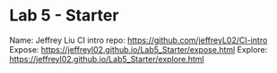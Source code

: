 # Lab 5 - Starter

Name: Jeffrey Liu
CI intro repo: https://github.com/jeffreyL02/CI-intro
Expose: https://jeffreyl02.github.io/Lab5_Starter/expose.html
Explore: https://jeffreyl02.github.io/Lab5_Starter/explore.html
